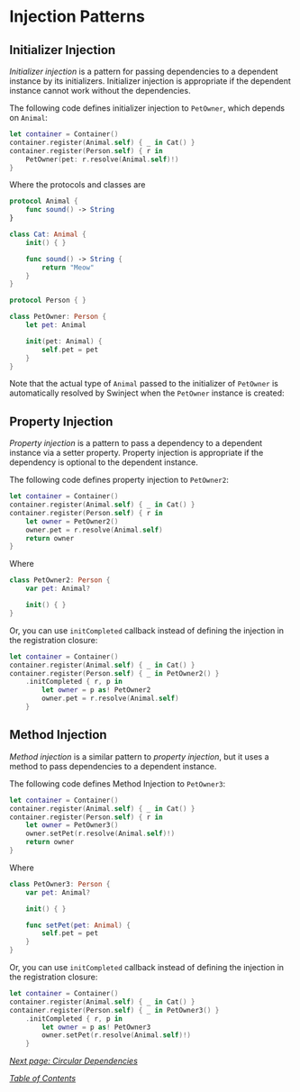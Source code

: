 # Injection Patterns

## Initializer Injection

_Initializer injection_ is a pattern for passing  dependencies to a dependent instance by its initializers. Initializer injection is appropriate if the dependent instance cannot work without the dependencies.

The following code defines initializer injection to `PetOwner`, which depends on `Animal`:

```swift
let container = Container()
container.register(Animal.self) { _ in Cat() }
container.register(Person.self) { r in
    PetOwner(pet: r.resolve(Animal.self)!)
}
```

Where the protocols and classes are

```swift
protocol Animal {
    func sound() -> String
}

class Cat: Animal {
    init() { }

    func sound() -> String {
        return "Meow"
    }
}

protocol Person { }

class PetOwner: Person {
    let pet: Animal

    init(pet: Animal) {
        self.pet = pet
    }
}
```

Note that the actual type of `Animal` passed to the initializer of `PetOwner` is automatically resolved by Swinject when the `PetOwner` instance is created:

## Property Injection

_Property injection_ is a pattern to pass a dependency to a dependent instance via a setter property. Property injection is appropriate if the dependency is optional to the dependent instance.

The following code defines property injection to `PetOwner2`:

```swift
let container = Container()
container.register(Animal.self) { _ in Cat() }
container.register(Person.self) { r in
    let owner = PetOwner2()
    owner.pet = r.resolve(Animal.self)
    return owner
}
```

Where

```swift
class PetOwner2: Person {
    var pet: Animal?

    init() { }
}
```

Or, you can use <a name="initialization-callback">`initCompleted` callback</a> instead of defining the injection in the registration closure:

```swift
let container = Container()
container.register(Animal.self) { _ in Cat() }
container.register(Person.self) { _ in PetOwner2() }
    .initCompleted { r, p in
        let owner = p as! PetOwner2
        owner.pet = r.resolve(Animal.self)
    }
```

## Method Injection

_Method injection_ is a similar pattern to _property injection_, but it uses a method to pass dependencies to a dependent instance.

The following code defines Method Injection to `PetOwner3`:

```swift
let container = Container()
container.register(Animal.self) { _ in Cat() }
container.register(Person.self) { r in
    let owner = PetOwner3()
    owner.setPet(r.resolve(Animal.self)!)
    return owner
}
```

Where

```swift
class PetOwner3: Person {
    var pet: Animal?

    init() { }

    func setPet(pet: Animal) {
        self.pet = pet
    }
}
```

Or, you can use `initCompleted` callback instead of defining the injection in the registration closure:

```swift
let container = Container()
container.register(Animal.self) { _ in Cat() }
container.register(Person.self) { _ in PetOwner3() }
    .initCompleted { r, p in
        let owner = p as! PetOwner3
        owner.setPet(r.resolve(Animal.self)!)
    }
```

_[Next page: Circular Dependencies](CircularDependencies.md)_

_[Table of Contents](README.md)_

